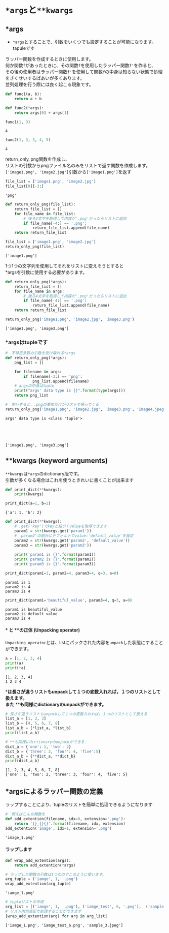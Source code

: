# `*args`と`**kwargs`
## *args
- `*args`とすることで、引数をいくつでも設定することが可能になります。<br>tapuleです

ラッパー関数を作成するときに使用します。<br>何か関数`f`があったときに、その関数`f`を使用したラッパー関数`f'`を作ると、<br>その後の使用者はラッパー関数`f'`を使用して関数`f`の中身は知らない状態で処理をさくせいするばあいが多くあります。<br>並列処理を行う際には良く起こる現象です。



```python
def func1(a, b):
    return a + b
```


```python
def func2(*args):
    return args[0] + args[1]
```


```python
func1(1, 3)
```




    4




```python
func2(1, 3, 3, 4, 5)
```




    4



return_only_png関数を作成し、<br>リストの引数からpngファイル名のみをリストで返す関数を作成します。<br>`['image1.png', 'image2.jpg']`引数から`['image1.png']`を返す


```python
file_list = ['image1.png', 'image2.jpg']
file_list[0][-3:]
```




    'png'




```python
def return_only_png(file_list):
    return_file_list = []
    for file_name in file_list:
        # 後ろ4文字を取得して内容が'.png'だったらリストに追加
        if file_name[-4:] == '.png':
            return_file_list.append(file_name)
    return return_file_list
```


```python
file_list = ['image1.png', 'image2.jpg']
return_only_png(file_list)
```




    ['image1.png']



1つ1つの文字列を使用してそれをリストに変えそうとすると<br>*argsを引数に使用する必要があります。


```python
def return_only_png(*args):
    return_file_list = []
    for file_name in args:
        # 後ろ4文字を取得して内容が'.png'だったらリストに追加
        if file_name[-4:] == '.png':
            return_file_list.append(file_name)
    return return_file_list
```


```python
return_only_png('image1.png', 'image2.jpg', 'image3.png')
```




    ['image1.png', 'image3.png']



### *argsはtupleです


```python
#　不特定多数の引数を受け取れる*args
def return_only_png(*args):
    png_list = []

    for filename in args:
        if filename[-3:] == 'png':
            png_list.append(filename)
    # argsの中身はtuple
    print("args' data type is {}".format(type(args)))    
    return png_list

#　実行すると，.pngの要素だけがリストで帰ってくる
return_only_png('image1.png', 'image2.jpg', 'image3.png', 'image4.jpeg')
```

    args' data type is <class 'tuple'>





    ['image1.png', 'image3.png']



## **kwargs (keyword arguments)

`**kwargs`は`*args`のdictionary版です。<br>引数が多くなる場合はこれを使うときれいに書くことが出来ます


```python
def print_dict(**kwargs):
    print(kwargs)
```


```python
print_dict(a=1, b=2)
```

    {'a': 1, 'b': 2}



```python
def print_dict(**kwargs):
    # .get('key')でkeyと紐づくvalueを取得できます
    param1 = str(kwargs.get('param1'))
    # 'param2'の部分にデフォルトでvalue:'default_value'を設定
    param2 = str(kwargs.get('param2', 'default_value'))
    param3 = str(kwargs.get('param3'))
    
    print('param1 is {}'.format(param1))
    print('param2 is {}'.format(param2))
    print('param3 is {}'.format(param3))
```


```python
print_dict(param1=1, param2=4, param3=4, q=3, a=0)
```

    param1 is 1
    param2 is 4
    param3 is 4



```python
print_dict(param1='beautiful_value', param3=4, q=3, a=0)
```

    param1 is beautiful_value
    param2 is default_value
    param3 is 4


#### * と **の正体 (Unpacking operator)

`Unpacking operator`とは、listにパックされた内容を`unpack`した状態にすることができます。


```python
a = [1, 2, 3, 4]
print(a)
print(*a)
```

    [1, 2, 3, 4]
    1 2 3 4


***は長さが違うリストもunpackして１つの変数入れれば，１つのリストとして扱えます。<br>また** ****も同様にdictionaryのunpackができます。**


```python
# 長さが違うリストもunpackして１つの変数入れれば，１つのリストとして扱える
list_a = [1, 2, 3]
list_b = [4, 5, 6, 7, 8]
list_a_b = [*list_a, *list_b]
print(list_a_b)

# **も同様にdictionaryのunpackができる．
dict_a = {'one': 1, 'two': 2}
dict_b = {'three': 3, 'four': 4, 'five':5}
dict_a_b = {**dict_a, **dict_b}
print(dict_a_b)
```

    [1, 2, 3, 4, 5, 6, 7, 8]
    {'one': 1, 'two': 2, 'three': 3, 'four': 4, 'five': 5}


## *argsによるラッパー関数の定義

ラップすることにより、tupleのリストを簡単に処理できるようになります


```python
#　例えばこんな関数を
def add_extention(filename, idx=0, extension='.png'):
    return '{}_{}{}'.format(filename, idx, extension)
add_extention('image', idx=1, extension='.pmg')
```




    'image_1.pmg'



#### ラップします


```python
def wrap_add_extention(args):
    return add_extention(*args)

# ラップした関数の引数は1つなのでこのように使います。
arg_tuple = ('iamge', 1, '.png')
wrap_add_extention(arg_tuple)
```




    'iamge_1.png'




```python
# tupleリストの作成
arg_list = [('iamge', 1, '.png'), ('iamge_test', 6, '.png'),  ('sample', 3, '.jpeg')]
# リスト内包表記で処理することができます
[wrap_add_extention(arg) for arg in arg_list]
```




    ['iamge_1.png', 'iamge_test_6.png', 'sample_3.jpeg']


